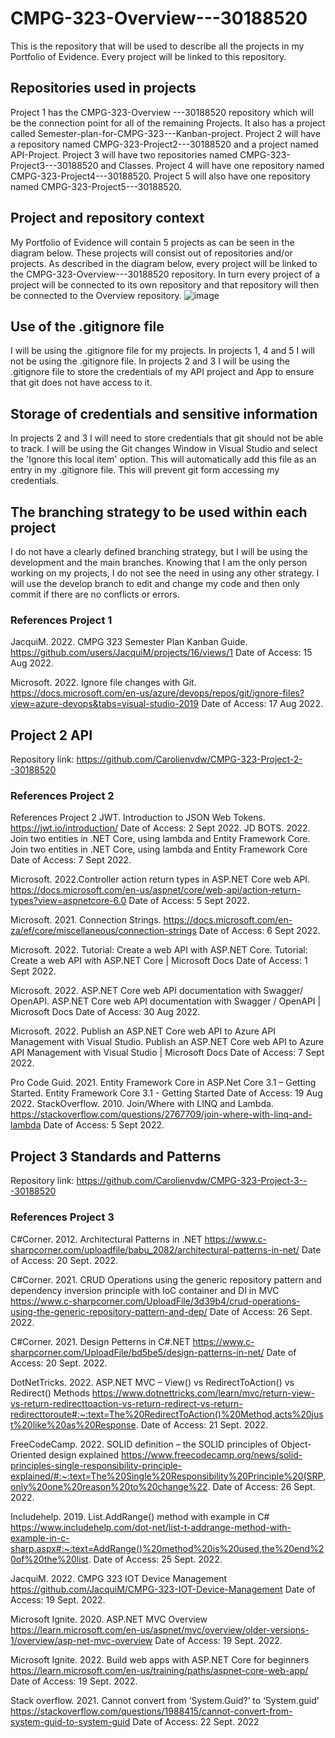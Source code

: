 # CMPG-323-Overview---30188520
This is the repository that will be used to describe all the projects in my Portfolio of Evidence. Every project will be linked to this repository. 

## Repositories used in projects
Project 1 has the CMPG-323-Overview ---30188520 repository which will be the connection point for all of the remaining Projects. It also has a project called Semester-plan-for-CMPG-323---Kanban-project.
Project 2 will have a repository named CMPG-323-Project2---30188520 and a project named API-Project.
Project 3 will have two repositories named CMPG-323-Project3---30188520 and Classes.
Project 4 will have one repository named CMPG-323-Project4---30188520.
Project 5 will  also have one repository named CMPG-323-Project5---30188520.

## Project and repository context
My Portfolio of Evidence will contain 5 projects as can be seen in the diagram below. These projects will consist out of repositories and/or projects. As described in the diagram below, every project will be linked to the CMPG-323-Overview---30188520 repository. In turn every project of a project will be connected to its own repository and that repository will then be connected to the Overview repository.
![image](https://user-images.githubusercontent.com/88189130/185105700-1f5b7778-629e-42b9-9830-b6b4ed39cc2c.png)

## Use of the .gitignore file
I will be using the .gitignore file for my projects. In projects 1, 4 and 5 I will not be using the .gitignore file. In projects 2 and 3 I will be using the .gitignore file to store the credentials of my API project and App to ensure that git does not have access to it.

## Storage of credentials and sensitive information
In projects 2 and 3 I will need to store credentials that git should not be able to track. I will be using the Git changes Window in Visual Studio and select the 'Ignore this local item' option. This will automatically add this file as an entry in my .gitignore file. This will prevent git form accessing my credentials.


## The branching strategy to be used within each project
I do not have a clearly defined branching strategy, but I will be using the development and the main branches. Knowing that I am the only person working on my projects, I do not see the need in using any other strategy. I will use the develop branch to edit and change my code and then only commit if there are no conflicts or errors.

### References Project 1
JacquiM. 2022. CMPG 323 Semester Plan Kanban Guide. https://github.com/users/JacquiM/projects/16/views/1 Date of Access: 15 Aug 2022.

Microsoft. 2022. Ignore file changes with Git. https://docs.microsoft.com/en-us/azure/devops/repos/git/ignore-files?view=azure-devops&tabs=visual-studio-2019 Date of Access: 17 Aug 2022.

## Project 2 API
Repository link: https://github.com/Carolienvdw/CMPG-323-Project-2--30188520 

### References Project 2
References Project 2
JWT. Introduction to JSON Web Tokens. https://jwt.io/introduction/ Date of Access: 2 Sept 2022.
JD BOTS. 2022. Join two entities in .NET Core, using lambda and Entity Framework Core. Join two entities in .NET Core, using lambda and Entity Framework Core Date of Access: 7 Sept 2022.

Microsoft. 2022.Controller action return types in ASP.NET Core web API. https://docs.microsoft.com/en-us/aspnet/core/web-api/action-return-types?view=aspnetcore-6.0 Date of Access: 5 Sept 2022.

Microsoft. 2021. Connection Strings. https://docs.microsoft.com/en-za/ef/core/miscellaneous/connection-strings Date of Access: 6 Sept 2022.

Microsoft. 2022. Tutorial: Create a web API with ASP.NET Core. Tutorial: Create a web API with ASP.NET Core | Microsoft Docs Date of Access: 1 Sept 2022.

Microsoft. 2022. ASP.NET Core web API documentation with Swagger/ OpenAPI.  ASP.NET Core web API documentation with Swagger / OpenAPI | Microsoft Docs Date of Access: 30 Aug 2022.

Microsoft. 2022. Publish an ASP.NET Core web API to Azure API Management with Visual Studio. Publish an ASP.NET Core web API to Azure API Management with Visual Studio | Microsoft Docs Date of Access: 7 Sept 2022.

Pro Code Guid. 2021. Entity Framework Core in ASP.Net Core 3.1 – Getting Started. Entity Framework Core 3.1 - Getting Started Date of Access: 19 Aug 2022.
StackOverflow. 2010. Join/Where with LINQ and Lambda.  https://stackoverflow.com/questions/2767709/join-where-with-linq-and-lambda Date of Access: 5 Sept 2022.


## Project 3 Standards and Patterns
Repository link: https://github.com/Carolienvdw/CMPG-323-Project-3---30188520

### References Project 3
C#Corner. 2012. Architectural Patterns in .NET https://www.c-sharpcorner.com/uploadfile/babu_2082/architectural-patterns-in-net/ Date of Access: 20 Sept. 2022.

C#Corner. 2021. CRUD Operations using the generic repository pattern and dependency inversion principle with IoC container and DI in MVC  https://www.c-sharpcorner.com/UploadFile/3d39b4/crud-operations-using-the-generic-repository-pattern-and-dep/ Date of Access: 26 Sept. 2022.

C#Corner. 2021. Design Petterns in C#.NET https://www.c-sharpcorner.com/UploadFile/bd5be5/design-patterns-in-net/ Date of Access: 20 Sept. 2022.

DotNetTricks. 2022. ASP.NET MVC – View() vs RedirectToAction() vs Redirect() Methods https://www.dotnettricks.com/learn/mvc/return-view-vs-return-redirecttoaction-vs-return-redirect-vs-return-redirecttoroute#:~:text=The%20RedirectToAction()%20Method,acts%20just%20like%20as%20Response. Date of Access: 21 Sept. 2022.

FreeCodeCamp. 2022. SOLID definition – the SOLID principles of Object-Oriented design explained https://www.freecodecamp.org/news/solid-principles-single-responsibility-principle-explained/#:~:text=The%20Single%20Responsibility%20Principle%20(SRP,only%20one%20reason%20to%20change%22. Date of Access: 26 Sept. 2022.

Includehelp. 2019. List<T>.AddRange() method with example in C# https://www.includehelp.com/dot-net/list-t-addrange-method-with-example-in-c-sharp.aspx#:~:text=AddRange()%20method%20is%20used,the%20end%20of%20the%20list. Date of Access: 25 Sept. 2022.

JacquiM. 2022. CMPG 323 IOT Device Management https://github.com/JacquiM/CMPG-323-IOT-Device-Management Date of Access: 19 Sept. 2022.

Microsoft Ignite. 2020. ASP.NET MVC Overview https://learn.microsoft.com/en-us/aspnet/mvc/overview/older-versions-1/overview/asp-net-mvc-overview Date of Access: 19 Sept. 2022.

Microsoft Ignite. 2022. Build web apps with ASP.NET Core for beginners https://learn.microsoft.com/en-us/training/paths/aspnet-core-web-app/ Date of Access: 19 Sept. 2022.

Stack overflow. 2021. Cannot convert from ‘System.Guid?’ to ‘System.guid’  https://stackoverflow.com/questions/1988415/cannot-convert-from-system-guid-to-system-guid Date of Access: 22 Sept. 2022

